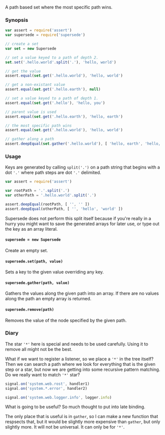 A path based set where the most specific path wins.

### Synopsis

```javascript
var assert = require('assert')
var supersede = require('supersede')

// create a set
var set = new Supersede

// set a value keyed to a path of depth 2.
set.set('.hello.world'.split('.'), 'hello, world')

// get the value
assert.equal(set.get('.hello.world'), 'hello, world')

// get a non-existant value
assert.equal(set.get('.hello.earth'), null)

// set a value keyed to a path of depth 1.
assert.equal(set.get('.hello'), 'hello, you')

// parent value is used
assert.equal(set.get('.hello.earth'), 'hello, earth')

// the most specific path wins
assert.equal(set.get('.hello.world'), 'hello, world')

// gather along a path
assert.deepEqual(set.gather('.hello.world'), [ 'hello, earth', 'hello, world' ])
```

### Usage

Keys are generated by calling `split('.')` on a path string that begins with a
dot `'.'` where path steps are dot `'.'` delimited.

```javascript
var assert = require('assert')

var rootPath = '.'.split('.')
var otherPath = '.hello.world'.split('.')

assert.deepEqual(rootPath, [ '', '' ])
assert.deepEqual(otherPath, [ '', 'hello', 'world' ])
```

Supersede does not perform this split itself because if you're really in a
hurry you might want to save the generated arrays for later use, or type out the
key as an array literal.

#### `supersede = new Supersede`

Create an empty set.

#### `supersede.set(path, value)`

Sets a key to the given value overriding any key.

#### `supersede.gather(path, value)`

Gathers the values along the given path into an array. If there are no values
along the path an empty array is returned.

#### `supersede.remove(path)`

Removes the value of the node specified by the given path.

### Diary

The star `'*'` here is special and needs to be used carefully. Using it to
remove all might not be the best.

What if we want to register a listener, so we place a `'*'` in the tree itself?
Then we can search a path where we look for everything that is the given step or
a star, but now we are getting into some recursive pattern matching. Do we
really want to match `'*'` star?


```javascript
signal.on('system.web.rost', handler1)
signal.on('system.*.error', handler2)

signal.on('system.web.logger.info', logger.info)
```

What is going to be useful? So much thought to put into late binding.

The only place that is useful is in `gather`, so I can make a new function that
respsects that, but it would be slightly more expensive than `gather`, but only
slightly more. It will not be universal. It can only be for `'*'`.
